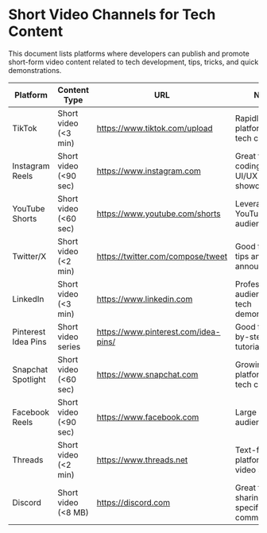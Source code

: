 # Short Video Channels for Tech Content

This document lists platforms where developers can publish and promote short-form video content related to tech development, tips, tricks, and quick demonstrations.

| Platform | Content Type | URL | Notes |
|----------|--------------|-----|-------|
| TikTok | Short video (<3 min) | https://www.tiktok.com/upload | Rapidly growing platform for tech content |
| Instagram Reels | Short video (<90 sec) | https://www.instagram.com | Great for visual coding tips and UI/UX showcases |
| YouTube Shorts | Short video (<60 sec) | https://www.youtube.com/shorts | Leverages YouTube's tech audience |
| Twitter/X | Short video (<2 min) | https://twitter.com/compose/tweet | Good for quick tips and announcements |
| LinkedIn | Short video (<3 min) | https://www.linkedin.com | Professional audience for tech demonstrations |
| Pinterest Idea Pins | Short video series | https://www.pinterest.com/idea-pins/ | Good for step-by-step visual tutorials |
| Snapchat Spotlight | Short video (<60 sec) | https://www.snapchat.com | Growing platform for tech content |
| Facebook Reels | Short video (<90 sec) | https://www.facebook.com | Large general audience |
| Threads | Short video (<2 min) | https://www.threads.net | Text-first platform with video support |
| Discord | Short video (<8 MB) | https://discord.com | Great for sharing with specific communities |
